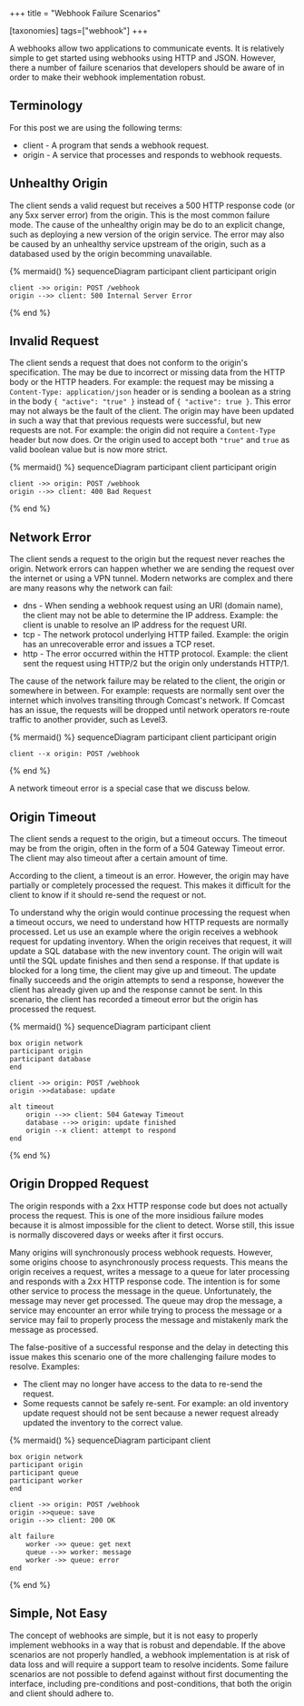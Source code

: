 +++
title = "Webhook Failure Scenarios"

[taxonomies]
tags=["webhook"]
+++

A webhooks allow two applications to communicate events. It is relatively simple to get started using webhooks using HTTP and JSON. However, there a number of failure scenarios that developers should be aware of in order to make their webhook implementation robust.

<!-- more -->

## Terminology

For this post we are using the following terms:

- client - A program that sends a webhook request.
- origin - A service that processes and responds to webhook requests.


## Unhealthy Origin

The client sends a valid request but receives a 500 HTTP response code (or any 5xx server error) from the origin. This is the most common failure mode.  The cause of the unhealthy origin may be do to an explicit change, such as deploying a new version of the origin service. The error may also be caused by an unhealthy service upstream of the origin, such as a databased used by the origin becomming unavailable.

{% mermaid() %}
sequenceDiagram
    participant client
    participant origin
    
    client ->> origin: POST /webhook
    origin -->> client: 500 Internal Server Error
{% end %}

## Invalid Request

The client sends a request that does not conform to the origin's specification. The may be due to incorrect or missing data from the HTTP body or the HTTP headers. For example: the request may be missing a `Content-Type: application/json` header or is sending a boolean as a string in the body `{ "active": "true" }` instead of `{ "active": true }`. This error may not always be the fault of the client. The origin may have been updated in such a way that that previous requests were successful, but new requests are not. For example: the origin did not require a `Content-Type` header but now does. Or the origin used to accept both `"true"` and `true` as valid boolean value but is now more strict.

{% mermaid() %}
sequenceDiagram
    participant client
    participant origin
    
    client ->> origin: POST /webhook
    origin -->> client: 400 Bad Request
{% end %}

## Network Error

The client sends a request to the origin but the request never reaches the origin. Network errors can happen whether we are sending the request over the internet or using a VPN tunnel. Modern networks are complex and there are many reasons why the network can fail:

- dns - When sending a webhook request using an URI (domain name), the client may not be able to determine the IP address. Example: the client is unable to resolve an IP address for the request URI.
- tcp - The network protocol underlying HTTP failed. Example: the origin has an unrecoverable error and issues a TCP reset.
- http - The error occurred within the HTTP protocol. Example: the client sent the request using HTTP/2 but the origin only understands HTTP/1. 

The cause of the network failure may be related to the client, the origin or somewhere in between. For example: requests are normally sent over the internet which involves transiting through Comcast's network. If Comcast has an issue, the requests will be dropped until network operators re-route traffic to another provider, such as Level3.

{% mermaid() %}
sequenceDiagram
    participant client
    participant origin
    
    client --x origin: POST /webhook
{% end %}

A network timeout error is a special case that we discuss below.

## Origin Timeout

The client sends a request to the origin, but a timeout occurs. The timeout may be from the origin, often in the form of a 504 Gateway Timeout error. The client may also timeout after a certain amount of time.

According to the client, a timeout is an error. However, the origin may have partially or completely processed the request. This makes it difficult for the client to know if it should re-send the request or not.

To understand why the origin would continue processing the request when a timeout occurs, we need to understand how HTTP requests are normally processed. Let us use an example where the origin receives a webhook request for updating inventory. When the origin receives that request, it will update a SQL database with the new inventory count. The origin will wait until the SQL update finishes and then send a response. If that update is blocked for a long time, the client may give up and timeout. The update finally succeeds and the origin attempts to send a response, however the client has already given up and the response cannot be sent. In this scenario, the client has recorded a timeout error but the origin has processed the request.

{% mermaid() %}
sequenceDiagram
    participant client

    box origin network
    participant origin
    participant database
    end
    
    client ->> origin: POST /webhook
    origin ->>database: update

    alt timeout
        origin -->> client: 504 Gateway Timeout
        database -->> origin: update finished
        origin --x client: attempt to respond
    end
{% end %}

## Origin Dropped Request

The origin responds with a 2xx HTTP response code but does not actually process the request. This is one of the more insidious failure modes because it is almost impossible for the client to detect. Worse still, this issue is normally discovered days or weeks after it first occurs.

Many origins will synchronously process webhook requests. However, some origins choose to asynchronously process requests. This means the origin receives a request, writes a message to a queue for later processing and responds with a 2xx HTTP response code. The intention is for some other service to process the message in the queue. Unfortunately, the message may never get processed. The queue may drop the message, a service may encounter an error while trying to process the message or a service may fail to properly process the message and mistakenly mark the message as processed.

The false-positive of a successful response and the delay in detecting this issue makes this scenario one of the more challenging failure modes to resolve. Examples:

- The client may no longer have access to the data to re-send the request.
- Some requests cannot be safely re-sent. For example: an old inventory update request should not be sent because a newer request already updated the inventory to the correct value.

{% mermaid() %}
sequenceDiagram
    participant client

    box origin network
    participant origin
    participant queue
    participant worker
    end
    
    client ->> origin: POST /webhook
    origin ->>queue: save
    origin -->> client: 200 OK

    alt failure
        worker ->> queue: get next
        queue -->> worker: message
        worker ->> queue: error
    end
{% end %}

## Simple, Not Easy

The concept of webhooks are simple, but it is not easy to properly implement webhooks in a way that is robust and dependable. If the above scenarios are not properly handled, a webhook implementation is at risk of data loss and will require a support team to resolve incidents. Some failure scenarios are not possible to defend against without first documenting the interface, including pre-conditions and post-conditions, that both the origin and client should adhere to.

